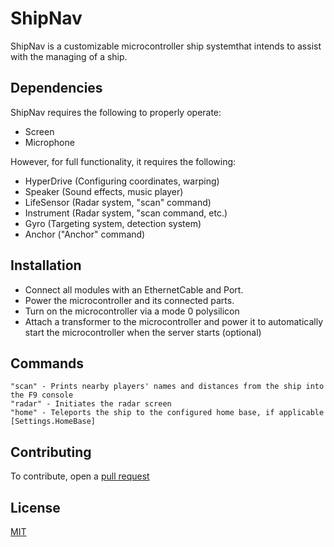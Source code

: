 # ShipNav

ShipNav is a customizable microcontroller ship systemthat intends to assist with the managing of a ship.

## Dependencies
ShipNav requires the following to properly operate:
* Screen
* Microphone

However, for full functionality, it requires the following:
* HyperDrive (Configuring coordinates, warping)
* Speaker (Sound effects, music player)
* LifeSensor (Radar system, "scan" command)
* Instrument (Radar system, "scan command, etc.)
* Gyro (Targeting system, detection system)
* Anchor ("Anchor" command)


## Installation

* Connect all modules with an EthernetCable and Port.
* Power the microcontroller and its connected parts.
* Turn on the microcontroller via a mode 0 polysilicon
* Attach a transformer to the microcontroller and power it to automatically start the microcontroller when the server starts (optional)

## Commands
```
"scan" - Prints nearby players' names and distances from the ship into the F9 console
"radar" - Initiates the radar screen
"home" - Teleports the ship to the configured home base, if applicable [Settings.HomeBase]
```

## Contributing
To contribute, open a [pull request](https://github.com/hail12pink/ShipNav/pulls)
## License
[MIT](https://choosealicense.com/licenses/mit/)